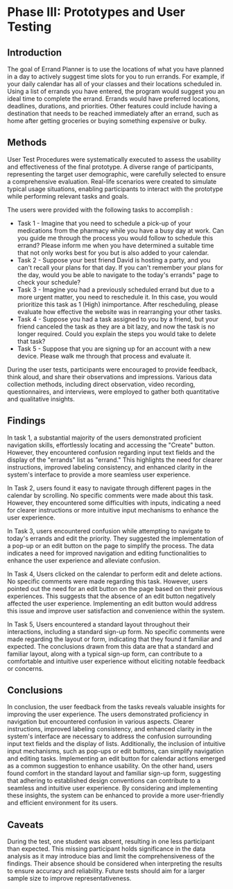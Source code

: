 # Phase III: Prototypes and User Testing

## Introduction
The goal of Errand Planner is to use the locations of what you have planned in a day to actively suggest time slots for you to run errands. For example, if your daily calendar has all of your classes and their locations scheduled in. Using a list of errands you have entered, the program would suggest you an ideal time  to complete the errand. Errands would have preferred locations, deadlines, durations, and priorities. Other features could include having a destination that needs to be reached immediately after an errand, such as home after getting groceries or buying something expensive or bulky.

## Methods

User Test Procedures were systematically executed to assess the usability and effectiveness of the final prototype. A diverse range of participants, representing the target user demographic, were carefully selected to ensure a comprehensive evaluation. Real-life scenarios were created to simulate typical usage situations, enabling participants to interact with the prototype while performing relevant tasks and goals.

The users were provided with the following tasks to accomplish : 
* Task 1 - Imagine that you need to schedule a pick-up of your medications from the pharmacy while you have a busy day at work. Can you guide me through the process you would follow to schedule this errand? Please inform me when you have determined a suitable time that not only works best for you but is also added to your calendar. 
* Task 2 - Suppose your best friend David is hosting a party, and you can't recall your plans for that day. If you can't remember your plans for the day, would you be able to navigate to the today's errands" page to check your schedule?
* Task 3 - Imagine you had a previously scheduled errand but due to a more urgent matter, you need to reschedule it. In this case, you would prioritize this task as 1 (High) inimportance. After rescheduling, please evaluate how effective the website was in rearranging your other tasks.
* Task 4 - Suppose you had a task assigned to you by a friend, but your friend canceled the task as they are a bit lazy, and now the task is no longer required. Could you explain the steps you would take to delete that task? 
* Task 5 - Suppose that you are signing up for an account with a new device. Please walk me through that process and evaluate it. 

During the user tests, participants were encouraged to provide feedback, think aloud, and share their observations and impressions. Various data collection methods, including direct observation, video recording, questionnaires, and interviews, were employed to gather both quantitative and qualitative insights.

## Findings

In task 1, a substantial majority of the users demonstrated proficient navigation skills, effortlessly locating and accessing the "Create" button. However, they encountered confusion regarding input text fields and the display of the "errands" list as "errand." This highlights the need for clearer instructions, improved labeling consistency, and enhanced clarity in the system's interface to provide a more seamless user experience.

In Task 2, users found it easy to navigate through different pages in the calendar by scrolling. No specific comments were made about this task. However, they encountered some difficulties with inputs, indicating a need for clearer instructions or more intuitive input mechanisms to enhance the user experience.

In Task 3, users encountered confusion while attempting to navigate to today's errands and edit the priority. They suggested the implementation of a pop-up or an edit button on the page to simplify the process. The data indicates a need for improved navigation and editing functionalities to enhance the user experience and alleviate confusion.

In Task 4, Users clicked on the calendar to perform edit and delete actions. No specific comments were made regarding this task. However, users pointed out the need for an edit button on the page based on their previous experiences. This suggests that the absence of an edit button negatively affected the user experience. Implementing an edit button would address this issue and improve user satisfaction and convenience within the system.

In Task 5, Users encountered a standard layout throughout their interactions, including a standard sign-up form. No specific comments were made regarding the layout or form, indicating that they found it familiar and expected. The conclusions drawn from this data are that a standard and familiar layout, along with a typical sign-up form, can contribute to a comfortable and intuitive user experience without eliciting notable feedback or concerns.
## Conclusions

In conclusion, the user feedback from the tasks reveals valuable insights for improving the user experience. The users demonstrated proficiency in navigation but encountered confusion in various aspects. Clearer instructions, improved labeling consistency, and enhanced clarity in the system's interface are necessary to address the confusion surrounding input text fields and the display of lists. Additionally, the inclusion of intuitive input mechanisms, such as pop-ups or edit buttons, can simplify navigation and editing tasks. Implementing an edit button for calendar actions emerged as a common suggestion to enhance usability. On the other hand, users found comfort in the standard layout and familiar sign-up form, suggesting that adhering to established design conventions can contribute to a seamless and intuitive user experience. By considering and implementing these insights, the system can be enhanced to provide a more user-friendly and efficient environment for its users.

## Caveats
During the test, one student was absent, resulting in one less participant than expected. This missing participant holds significance in the data analysis as it may introduce bias and limit the comprehensiveness of the findings. Their absence should be considered when interpreting the results to ensure accuracy and reliability. Future tests should aim for a larger sample size to improve representativeness.


